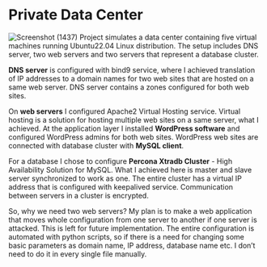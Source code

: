 <h1>Private Data Center</h1>


![Screenshot (1437)](https://github.com/Mihailo222/PrivateDataCenter/assets/92820769/b2275bb9-3750-4acd-874a-479711f236e7)
 Project simulates a data center containing five virtual machines running Ubuntu22.04 Linux distribution. The setup includes DNS server, two web servers and two servers that represent a database cluster. <br> 
 
 **DNS server** is configured with bind9 service, where I achieved translation of IP addresses to a domain names for two web sites that are hosted on a same web server. DNS server contains a zones configured for both web sites. <br>
 
 On **web servers** I  configured Apache2 Virtual Hosting service. Virtual hosting is a solution for hosting multiple web sites on a same server, what I achieved. At the application layer I installed **WordPress software** and configured WordPress admins for both web sites. WordPress web sites are connected with database cluster with **MySQL client**. <br>
 
 For a database I chose to configure **Percona Xtradb Cluster** - High Availability Solution for MySQL. What I achieved here is  master and slave server synchronized to work as one. The entire cluster has a virtual IP address that is configured with keepalived service. Communication between servers in a cluster is encrypted. <br>
 
 So, why we need two web servers? My plan is  to make a web application that moves whole configuration from one server to another if one server is attacked. This is left for future implementation. The entire configuration is automated with python scripts, so if there is a need for changing some basic parameters as domain name, IP address, database name etc. I don’t need to do it in every single file manually. 



